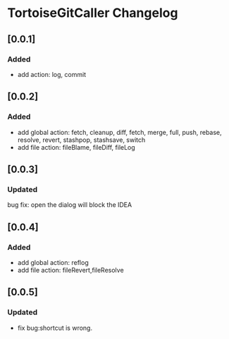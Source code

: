 <!-- Keep a Changelog guide -> https://keepachangelog.com -->

# TortoiseGitCaller Changelog

## [0.0.1]
### Added
- add action: log, commit

## [0.0.2]
### Added
- add global action: fetch, cleanup, diff, fetch, merge, full, push, rebase, resolve, revert, stashpop, stashsave, switch
- add file action: fileBlame, fileDiff, fileLog

## [0.0.3]
### Updated
bug fix: open the dialog will block the IDEA

## [0.0.4]
### Added
- add global action: reflog
- add file action: fileRevert,fileResolve

## [0.0.5]
### Updated
- fix bug:shortcut is wrong.
